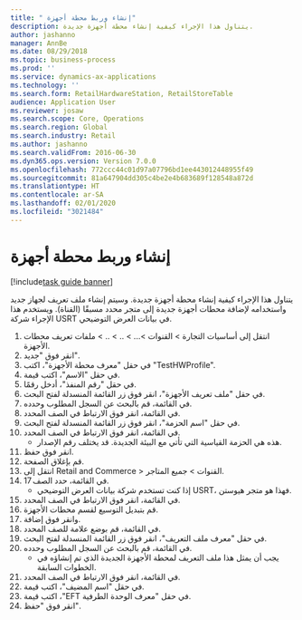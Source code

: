 ```yaml
---
title: " إنشاء وربط محطة أجهزة"
description: يتناول هذا الإجراء كيفية إنشاء محطة أجهزة جديدة.
author: jashanno
manager: AnnBe
ms.date: 08/29/2018
ms.topic: business-process
ms.prod: ''
ms.service: dynamics-ax-applications
ms.technology: ''
ms.search.form: RetailHardwareStation, RetailStoreTable
audience: Application User
ms.reviewer: josaw
ms.search.scope: Core, Operations
ms.search.region: Global
ms.search.industry: Retail
ms.author: jashanno
ms.search.validFrom: 2016-06-30
ms.dyn365.ops.version: Version 7.0.0
ms.openlocfilehash: 772ccc44c01d97a07796bd1ee443012448955f49
ms.sourcegitcommit: 81a647904dd305c4be2e4b683689f128548a872d
ms.translationtype: HT
ms.contentlocale: ar-SA
ms.lasthandoff: 02/01/2020
ms.locfileid: "3021484"
---
```

# <a name="create-and-associate-a-hardware-station"></a> إنشاء وربط محطة أجهزة

[!include[task guide banner](../includes/task-guide-banner.md)]

يتناول هذا الإجراء كيفية إنشاء محطة أجهزة جديدة. وسيتم إنشاء ملف تعريف لجهاز جديد واستخدامه لإضافة محطات أجهزة جديدة إلى متجر محدد مسبقًا (القناة). ويستخدم هذا الإجراء شركة USRT في بيانات العرض التوضيحي.

1. انتقل إلى أساسيات التجارة > القنوات >... > .. > .. > ملفات تعريف ‏‫محطات الأجهزة‬.
2. انقر فوق "جديد".
3. في حقل "‏‫معرف محطة الأجهزة‬"، اكتب "TestHWProfile".
4. في حقل "الاسم"، اكتب قيمة.
5. في حقل "‏‫رقم المنفذ‬"، أدخل رقمًا.
6. في حقل "‏‫ملف تعريف الأجهزة‬"، انقر فوق زر القائمة المنسدلة لفتح البحث.
7. في القائمة، قم بالبحث عن السجل المطلوب وحدده.
8. في القائمة، انقر فوق الارتباط في الصف المحدد.
9. في حقل "‏‫اسم الحزمة‬"، انقر فوق زر القائمة المنسدلة لفتح البحث.
10. في القائمة، انقر فوق الارتباط في الصف المحدد.
    * هذه هي الحزمة القياسية التي تأتي مع البيئة الجديدة. قد يختلف رقم الإصدار.  
11. انقر فوق حفظ.
12. قم بإغلاق الصفحة.
13. انتقل إلى Retail and Commerce > القنوات > جميع المتاجر.
14. في القائمة، حدد الصف 17.
    * إذا كنت تستخدم شركة بيانات العرض التوضيحي USRT، فهذا هو متجر هيوستن.  
15. في القائمة، انقر فوق الارتباط في الصف المحدد.
16. قم بتبديل التوسيع لقسم ‏‫محطات الأجهزة‬.
17. وانقر فوق إضافة.
18. في القائمة، قم بوضع علامة للصف المحدد.
19. في حقل "‏‫معرف ملف التعريف‬"، انقر فوق زر القائمة المنسدلة لفتح البحث.
20. في القائمة، قم بالبحث عن السجل المطلوب وحدده.
    * يجب أن يمثل هذا ملف التعريف لمحطة الأجهزة الجديدة الذي تم إنشاؤه في الخطوات السابقة.  
21. في القائمة، انقر فوق الارتباط في الصف المحدد.
22. في حقل "اسم المضيف"، اكتب قيمة.
23. في حقل "‏‫معرف الوحدة الطرفية EFT‬"، اكتب قيمة.
24. انقر فوق "حفظ".

